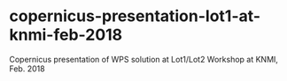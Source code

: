 # copernicus-presentation-lot1-at-knmi-feb-2018
Copernicus presentation of WPS solution at Lot1/Lot2 Workshop at KNMI, Feb. 2018
